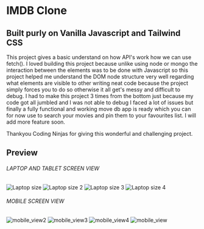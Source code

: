 # IMDB Clone
## Built purly on Vanilla Javascript and Tailwind CSS
This project gives a basic understand on how API's work how we can use fetch(). I loved building this project because unlike using node or mongo the interaction between the elements was to be done with Javascript so this project helped me understand the DOM node structure very well regarding what elements are visible to other writing neat code because the project simply forces you to do so otherwise it all get's messy and difficult to debug. 
I had to make this project 3 times from the bottom just because my code got all jumbled and I was not able to debug I faced a lot of issues but finally a fully functional and working move db app is ready which you can for now use to search your movies and pin them to your favourites list. 
I will add more feature soon.

Thankyou Coding Ninjas for giving this wonderful and challenging project. 


## Preview
###### LAPTOP AND TABLET SCREEN VIEW
![Laptop size](https://user-images.githubusercontent.com/78020902/189829469-ecf3179a-9cd5-4e0c-8a5c-7e2d12158a90.png)
![Laptop size 2](https://user-images.githubusercontent.com/78020902/189829472-65cbd5cd-1bfb-4007-a426-0cb6272b884d.png)
![Laptop size 3](https://user-images.githubusercontent.com/78020902/189829474-c97ae47b-6bbe-4eef-adfc-9e87f73a839c.png)
![Laptop size 4](https://user-images.githubusercontent.com/78020902/189830246-dfdd5f7f-9c59-44cc-8d8c-e944cb126953.png)

###### MOBILE SCREEN VIEW
![mobile_view2](https://user-images.githubusercontent.com/78020902/189830280-84b13d68-20b4-4742-b899-4a81d7998f08.png)
![mobile_view3](https://user-images.githubusercontent.com/78020902/189830287-a6cc56cd-a106-41d0-b56f-879d7761de33.png)
![mobile_view4](https://user-images.githubusercontent.com/78020902/189830297-805d2e59-b3c9-4fa5-ae50-80d6a31b66ff.png)
![mobile_view](https://user-images.githubusercontent.com/78020902/189830319-bb1fb428-2d60-46c8-b31d-8aba6d98fdc6.png)
